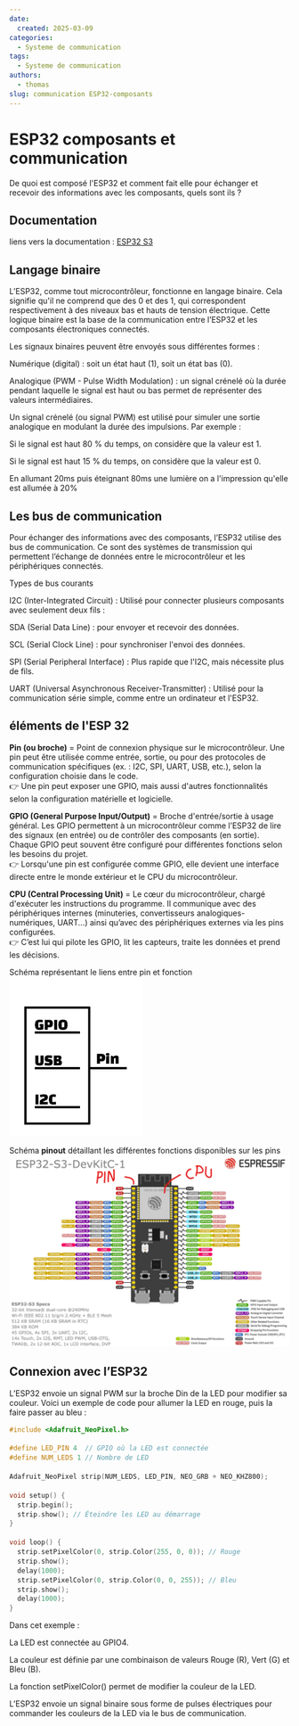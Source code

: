 ```yaml
---
date:
  created: 2025-03-09
categories:
  - Systeme de communication
tags:
  - Systeme de communication
authors:
  - thomas
slug: communication ESP32-composants
---
```


# ESP32 composants et communication
De quoi est composé l'ESP32 et comment fait elle pour échanger et recevoir des informations avec les composants, quels sont ils ?


<!-- more -->

## **Documentation**
liens vers la documentation : [ESP32 S3](https://www.espressif.com/sites/default/files/documentation/esp32-s3_datasheet_en.pdf?utm_source=chatgpt.com)

## **Langage binaire**

L’ESP32, comme tout microcontrôleur, fonctionne en langage binaire. Cela signifie qu'il ne comprend que des 0 et des 1, qui correspondent respectivement à des niveaux bas et hauts de tension électrique. Cette logique binaire est la base de la communication entre l’ESP32 et les composants électroniques connectés.

Les signaux binaires peuvent être envoyés sous différentes formes :

Numérique (digital) : soit un état haut (1), soit un état bas (0).

Analogique (PWM - Pulse Width Modulation) : un signal crénelé où la durée pendant laquelle le signal est haut ou bas permet de représenter des valeurs intermédiaires.

Un signal crénelé (ou signal PWM) est utilisé pour simuler une sortie analogique en modulant la durée des impulsions. Par exemple :

Si le signal est haut 80 % du temps, on considère que la valeur est 1.

Si le signal est haut 15 % du temps, on considère que la valeur est 0.  

En allumant 20ms puis éteignant 80ms une lumière on a l'impression qu'elle est allumée à 20%

## **Les bus de communication**

Pour échanger des informations avec des composants, l’ESP32 utilise des bus de communication. Ce sont des systèmes de transmission qui permettent l’échange de données entre le microcontrôleur et les périphériques connectés.

Types de bus courants

I2C (Inter-Integrated Circuit) : Utilisé pour connecter plusieurs composants avec seulement deux fils :

SDA (Serial Data Line) : pour envoyer et recevoir des données.

SCL (Serial Clock Line) : pour synchroniser l'envoi des données.



SPI (Serial Peripheral Interface) : Plus rapide que l'I2C, mais nécessite plus de fils.

UART (Universal Asynchronous Receiver-Transmitter) : Utilisé pour la communication série simple, comme entre un ordinateur et l'ESP32.

## **éléments de l'ESP 32** 

**Pin (ou broche)** = Point de connexion physique sur le microcontrôleur. Une pin peut être utilisée comme entrée, sortie, ou pour des protocoles de communication spécifiques (ex. : I2C, SPI, UART, USB, etc.), selon la configuration choisie dans le code.  
👉 Une pin peut exposer une GPIO, mais aussi d'autres fonctionnalités selon la configuration matérielle et logicielle.  

**GPIO (General Purpose Input/Output)** = Broche d'entrée/sortie à usage général. Les GPIO permettent à un microcontrôleur comme l’ESP32 de lire des signaux (en entrée) ou de contrôler des composants (en sortie). Chaque GPIO peut souvent être configuré pour différentes fonctions selon les besoins du projet.  
👉 Lorsqu'une pin est configurée comme GPIO, elle devient une interface directe entre le monde extérieur et le CPU du microcontrôleur.

**CPU (Central Processing Unit)** = Le cœur du microcontrôleur, chargé d'exécuter les instructions du programme. Il communique avec des périphériques internes (minuteries, convertisseurs analogiques-numériques, UART...) ainsi qu’avec des périphériques externes via les pins configurées.  
👉 C’est lui qui pilote les GPIO, lit les capteurs, traite les données et prend les décisions.  

Schéma représentant le liens entre pin et fonction  
![schéma pin fonction ](mkdocs/pin_functions.png)    

Schéma **pinout** détaillant les différentes fonctions disponibles sur les pins
![schéma pin ESP32 S3](mkdocs/ESP32_pinout.png)  

## **Connexion avec l’ESP32**

L’ESP32 envoie un signal PWM sur la broche Din de la LED pour modifier sa couleur. Voici un exemple de code pour allumer la LED en rouge, puis la faire passer au bleu :

```cpp
#include <Adafruit_NeoPixel.h>

#define LED_PIN 4  // GPIO où la LED est connectée  
#define NUM_LEDS 1 // Nombre de LED

Adafruit_NeoPixel strip(NUM_LEDS, LED_PIN, NEO_GRB + NEO_KHZ800);

void setup() {
  strip.begin();
  strip.show(); // Éteindre les LED au démarrage
}

void loop() {
  strip.setPixelColor(0, strip.Color(255, 0, 0)); // Rouge
  strip.show();
  delay(1000);
  strip.setPixelColor(0, strip.Color(0, 0, 255)); // Bleu
  strip.show();
  delay(1000);
}
```

Dans cet exemple :

La LED est connectée au GPIO4.

La couleur est définie par une combinaison de valeurs Rouge (R), Vert (G) et Bleu (B).

La fonction setPixelColor() permet de modifier la couleur de la LED.

L’ESP32 envoie un signal binaire sous forme de pulses électriques pour commander les couleurs de la LED via le bus de communication.



